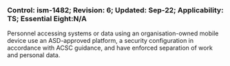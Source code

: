 ### Control: ism-1482; Revision: 6; Updated: Sep-22; Applicability: TS; Essential Eight:N/A
<p>Personnel accessing systems or data using an organisation-owned mobile device use an ASD-approved platform, a security configuration in accordance with ACSC guidance, and have enforced separation of work and personal data.</p>